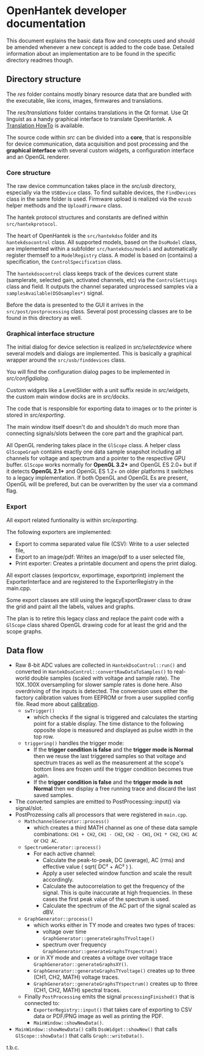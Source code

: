 # OpenHantek developer documentation

This document explains the basic data flow and concepts used and should be amended
whenever a new concept is added to the code base.
Detailed information about an implementation are to be found in the specific directory readmes though.

## Directory structure

The *res* folder contains mostly binary resource data that are bundled with the executable,
like icons, images, firmwares and translations.

The *res/translations* folder contains translations in the Qt format. Use Qt linguist
as a handy graphical interface to translate OpenHantek. A [Translation HowTo](res/translations/Translation_HowTo.md) is available.

The source code within *src* can be divided into a **core**, that is responsible for device communication,
data acquisition and post processing and the **graphical interface** with several custom widgets,
a configuration interface and an OpenGL renderer.

### Core structure

The raw device communcation takes place in the *src/usb* directory, especially via the `USBDevice` class.
To find suitable devices, the `FindDevices` class in the same folder is used. Firmware upload is realized
via the `ezusb` helper methods and the `UploadFirmware` class.

The hantek protocol structures and constants are defined within `src/hantekprotocol`.

The heart of OpenHantek is the `src/hantekdso` folder and its `hantekdsocontrol` class. All supported models, 
based on the `DsoModel` class, are implemented within a subfolder `src/hantekdso/models` and automatically register
themself to a `ModelRegistry` class. A model is based on (contains) a specification, the `ControlSpecification` class.

The `hantekdsocontrol` class keeps track of the devices current state (samplerate, selected gain, activated channels,
etc) via the `ControlSettings` class and field.
It outputs the channel separated unprocessed samples via a `samplesAvailable(DSOsamples*)` signal.

Before the data is presented to the GUI it arrives in the `src/post/postprocessing` class. Several post
processing classes are to be found in this directory as well.

### Graphical interface structure

The initial dialog for device selection is realized in *src/selectdevice* where several models
and dialogs are implemented. This is basically a graphical wrapper around the `src/usb/finddevices` class.

You will find the configuration dialog pages to be implemented in *src/configdialog*.

Custom widgets like a LevelSlider with a unit suffix reside in *src/widgets*, the custom main window docks are
in *src/docks*.

The code that is responsible for exporting data to images or to the printer is stored in *src/exporting*.

The main window itself doesn't do and shouldn't do much more than connecting signals/slots between the core part
and the graphical part.

All OpenGL rendering takes place in the `GlScope` class. A helper class `GlScopeGraph` contains exactly one
data sample snapshot including all channels for voltage and spectrum and a pointer to the respective GPU buffer.
`GlScope` works normally for **OpenGL 3.2+** and OpenGL ES 2.0+ but if it detects **OpenGL 2.1+** and OpenGL ES 1.2+ on older platforms it switches to a legacy implementation. If both OpenGL and OpenGL Es are present, OpenGL will be prefered, but can be overwritten by the user via a command flag.

### Export

All export related funtionality is within *src/exporting*.

The following exporters are implemented:

* Export to comma separated value file (CSV): Write to a user selected file,
* Export to an image/pdf: Writes an image/pdf to a user selected file,
* Print exporter: Creates a printable document and opens the print dialog.

All export classes (exportcsv, exportimage, exportprint) implement the
ExporterInterface and are registered to the ExporterRegistry in the main.cpp.

Some export classes are still using the legacyExportDrawer class to
draw the grid and paint all the labels, values and graphs.

The plan is to retire this legacy class and replace the paint code with
a `GlScope` class shared OpenGL drawing code for at least the grid and the
scope graphs.

## Data flow

* Raw 8-bit ADC values are collected in `HantekDsoControl::run()` and converted in `HantekDsoControl::convertRawDataToSamples()` to real-world double samples (scaled with voltage and sample rate). 
The 10X..100X oversampling for slower sample rates is done here. Also overdriving of the inputs is detected. 
The conversion uses either the factory calibration values from EEPROM or from a user supplied config file. 
Read more about [calibration](https://github.com/Ho-Ro/Hantek6022API/blob/master/README.md#create-calibration-values-for-openhantek).
  * `swTrigger()`
    * which checks if the signal is triggered and calculates the starting point for a stable display. 
    The time distance to the following opposite slope is measured and displayed as pulse width in the top row.
  * `triggering()` handles the trigger mode:
    * If the **trigger condition is false** and the **trigger mode is Normal** then we reuse the last triggered samples so that voltage and spectrum traces as well as the measurement at the scope's bottom lines are frozen until the trigger condition becomes true again.
    * If the **trigger condition is false** and the **trigger mode is not Normal** then we display a free running trace and discard the last saved samples.
* The converted samples are emitted to PostProcessing::input() via signal/slot.
* PostProzessing calls all processors that were registered in `main.cpp`.
  * `MathchannelGenerator::process()`
    * which creates a third MATH channel as one of these data sample combinations: 
      `CH1 + CH2`, `CH1 - CH2`, `CH2 - CH1`, `CH1 * CH2`, `CH1 AC` or `CH2 AC`.
  * `SpectrumGenerator::process()`
    * For each active channel:
      * Calculate the peak-to-peak, DC (average), AC (rms) and effective value ( sqrt( DC² + AC² ) ).
      * Apply a user selected window function and scale the result accordingly.
      * Calculate the autocorrelation to get the frequency of the signal. This is quite inaccurate at high frequencies. In these cases the first peak value of the spectrum is used.
      * Calculate the spectrum of the AC part of the signal scaled as dBV.
  * `GraphGenerator::process()`
    * which works either in TY mode and creates two types of traces:
      * voltage over time `GraphGenerator::generateGraphsTYvoltage()`
      * spectrum over frequency `GraphGenerator::generateGraphsTYspectrum()`
    * or in XY mode and creates a voltage over voltage trace `GraphGenerator::generateGraphsXY()`.
    * `GraphGenerator::generateGraphsTYvoltage()` creates up to three (CH1, CH2, MATH) voltage traces.
    * `GraphGenerator::generateGraphsTYspectrum()` creates up to three (CH1, CH2, MATH) spectral traces.
  * Finally `PostProcessing` emits the signal `processingFinished()` that is connected to:
    * `ExporterRegistry::input()` that takes care of exporting to CSV data or PDF/PNG image as well as printing the PDF.
    * `MainWindow::showNewData()`.
 * `MainWindow::showNewData()` calls `DsoWidget::showNew()` that calls `GlScope::showData()` that calls `Graph::writeData()`.

t.b.c.
